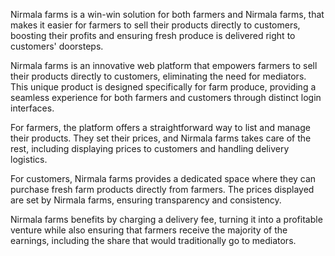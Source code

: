 Nirmala farms is a win-win solution for both farmers and Nirmala farms, that makes it easier for farmers to sell their products directly to customers, boosting their profits and ensuring fresh produce is delivered right to customers' doorsteps.

Nirmala farms is an innovative web platform that empowers farmers to sell their products directly to customers, eliminating the need for mediators. This unique product is designed specifically for farm produce, providing a seamless experience for both farmers and customers through distinct login interfaces.

For farmers, the platform offers a straightforward way to list and manage their products. They set their prices, and Nirmala farms takes care of the rest, including displaying prices to customers and handling delivery logistics.

For customers, Nirmala farms provides a dedicated space where they can purchase fresh farm products directly from farmers. The prices displayed are set by Nirmala farms, ensuring transparency and consistency.

Nirmala farms benefits by charging a delivery fee, turning it into a profitable venture while also ensuring that farmers receive the majority of the earnings, including the share that would traditionally go to mediators.
